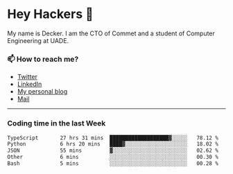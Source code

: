 # Hey Hackers 👋

My name is Decker. I am the CTO of Commet and a student of Computer Engineering at UADE.

### 📫 How to reach me?
- [Twitter](https://x.com/0xDecker) 
- [LinkedIn](https://www.linkedin.com/in/decker-urbano/) 
- [My personal blog](http://decker.sh) 
- [Mail](mailto:me@decker.sh)

---

### Coding time in the last Week

<!--START_SECTION:waka-->

```txt
TypeScript       27 hrs 31 mins  ███████████████████▓░░░░░   78.12 %
Python           6 hrs 20 mins   ████▓░░░░░░░░░░░░░░░░░░░░   18.02 %
JSON             55 mins         ▓░░░░░░░░░░░░░░░░░░░░░░░░   02.62 %
Other            6 mins          ░░░░░░░░░░░░░░░░░░░░░░░░░   00.30 %
Bash             5 mins          ░░░░░░░░░░░░░░░░░░░░░░░░░   00.28 %
```

<!--END_SECTION:waka-->
